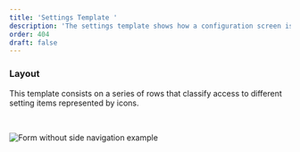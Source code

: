 ```yaml
---
title: 'Settings Template '
description: 'The settings template shows how a configuration screen is displayed using Lexicon patterns'
order: 404
draft: false
---
```


### Layout

This template consists on a series of rows that classify access to different setting items represented by icons.

<br/>

![Form without side navigation example](/images/lexicon/SystemSettings.jpg)
